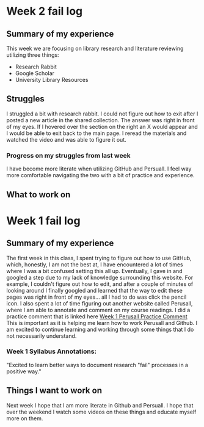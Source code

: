 # Week 2 fail log
## Summary of my experience
This week we are focusing on library research and literature reviewing utilizing three things:
- Research Rabbit
- Google Scholar
- University Library Resources
## Struggles
I struggled a bit with research rabbit. I could not figure out how to exit after I posted a new article in the shared collection. The answer was right in front of my eyes. If I hovered over the section on the right an X would appear and I would be able to exit back to the main page. I reread the materials and watched the video and was able to figure it out.
### Progress on my struggles from last week
I have become more literate when utilizing GitHub and Persuall. I feel way more comfortable navigating the two with a bit of practice and experience.
## What to work on











# Week 1 fail log
## Summary of my experience
The first week in this class, I spent trying to figure out how to use GitHub, which, honestly, I am not the best at, I have encountered a lot of times where I was a bit confused setting this all up. Eventually, I gave in and googled a step due to my lack of knowledge surrounding this website. For example, I couldn't figure out how to edit, and after a couple of minutes of looking around I finally googled and learned that the way to edit these pages was right in front of my eyes... all I had to do was click the pencil icon. 
I also spent a lot of time figuring out another website called Perusall, where I am able to annotate and comment on my course readings. I did a practice comment that is linked here [Week 1 Perusall Practice Comment](https://app.perusall.com/courses/fall-2025-anthropology-of-science-and-technology-anth-410r-950/digital-anthropology-syllabus-553064581?annotationId=ZyuyYExzhnp3Qqngx.) This is important as it is helping me learn how to work Perusall and Github. I am excited to continue learning and working through some things that I do not necessarily understand. 
### Week 1 Syllabus Annotations:
"Excited to learn better ways to document research "fail" processes in a positive way." 
## Things I want to work on
Next week I hope that I am more literate in Github and Persuall. I hope that over the weekend I watch some videos on these things and educate myself more on them.

